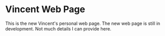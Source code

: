 # Vincent Web Page
This is the new Vincent's personal web page. The new web page is still in development. Not much details I can provide here.